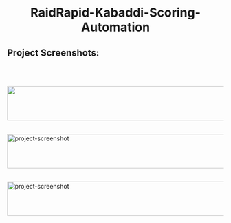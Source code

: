 <h1 align="center" id="title">RaidRapid-Kabaddi-Scoring-Automation</h1>


<h2>Project Screenshots:</h2> <br> <br>

<img src="https://doc-08-00-docs.googleusercontent.com/docs/securesc/m8ta66gggc2q2edsqqggu9ktgrvvljm2/9ssr2jltjac5u3ja6sfvuqj47vupe33r/1702188375000/03812330173580611276/03812330173580611276/1wAJ3p6f5TqeZEsMecXua5aLEkychy1AW?e=view&ax=AEqgLxmH3Mzc-o59cDP5PYhMbk9DAMXjTLEhFFQPNCOGayDIMSvvlMo8hfZD9S8u5h8AnbaS35wagfJA_rPsX_3gkR5lN9pq47XIoR69WPoadJ0Tn0w_RL65quCLv_1y42aNTz6BHW3zaSWzirMf9MiFZF00eM_zDqUvFsu60uPpjR2tVZXt4Cy2Omq9qIBsQUoL6dQyySxOS7FZsdh965Twn1PDzoo6CiclO6RfQC7LzeNpEwlaZhW0yWv4j3JDVkiGuOF9aVZAP_DMhx-5mal5yDh9bI-yiSagrygb-iGz-2ZGoRw5CrO6qUPnVY7ObjcHxtUpSLrigMLK7dynSo6wQC3appnW2gzuLqqVpHBTd7rK0yjGGJBK4PkR4ev0enDOzphw3CWT1pW9dY06umJVA9H1c9gU-cx6FqNjxu6IG74pOADgL_8SdIYCmbny9siNyYOYgHXUUkUawJZBpR2ea5ddml0yzQ1AHStVpCDYlPxiUBuOwsbEuPdKQAvmGvHLkVuyqVG00RtN0eFALYWsJjVYzDoBVgqDRdCOpiZMW72Q5n8WVmXyrfIxVAzHXQZFCA_4epj5fXfis3uA1q-uS9LR7Kt_e5BnDCuo7KbwmVH2CFQS3ZB6yKOlBf2W4ShMEgP0UXm8LjJv9x7YUPJqH4OOwOBHwQOS509sbaEBUJHasjFatn6YVo0f-mDKd3hUHBTpDD6rCqLJGSatiuugpTa3IxozOd-Lo3sDOfVvIH2On2B_AXPNbgkp_YtrN8am10RNh52WE3d7gWyVgsDifloccIv7FLPxxG7XEL7PdvU6ynwuhRyWqUuaHZY0ZP25rb9o5AIxlu3IVnXFqtsDMSlrDe0RFe292WkmFy0ug5ny-g&uuid=4eae8646-9f55-41f1-99de-2df1602a5228&authuser=0" width="720" height="80/"> <br> <br>

<img src="https://doc-08-00-docs.googleusercontent.com/docs/securesc/m8ta66gggc2q2edsqqggu9ktgrvvljm2/627jqrundi0h5prh52i7nu135s1h1not/1702187925000/03812330173580611276/03812330173580611276/1wAJ3p6f5TqeZEsMecXua5aLEkychy1AW?e=view&amp;ax=AEqgLxm8_YtjU0p4TsvpMrvz07UPHxIUmZa63_a0PKOPZlfPdcKlYMLiyvOEOQGKIciM36WNhiaTf7wiWvRVd1i7F5TTz30w2V38ncnllmiMF1tqrRGJMJdAoRg0fwXTyyjGEnDWciEG1DvIMQquTin3DYu5GmCYw7-Hz8lM5x0c9QnceKpcM1RCuRqROzKQt8SAs1qNFmLCdGTWdqV3oy3ifLrmGiOeImsjddDDhHVgoOkHCP9h_bys-SIEGy_JKxPItMSc4RnveZUGa8kJZnxQYwSKbwaccaWtzl-Z_81NpEXW5Qb2omThMZzv_SNPXnSnsDDP7k7YqIMpZxQvSc2FF1iPKXlu9oWYtLR3WWltOu8ckD12veF69I1aiONZIf4WD8g_HiBnH_S00916_iXJl1CkM69Y8W_w0CzNMG8dAZ29G0PFzQ-bI_DQgG8BFRImSbcY9UTSDq5zCNLKoVy_C_lgu_4Lof7qdJ45e_Nrf5O42G_qeN9YFasJIF8Nm9B2nLUJfVurC-nA_ZdP7vLL6jSkI7jPvrNdrN4jcZERNPnRMbA3ppxEydCsi1aX3KfoB6x7EnThYfZK6GbSNfwmMzlZfugCMTvnAw79mMbjI5dZ0h0ANBJrY6G8PN7gnmMTojHkFLXtBQhCJU2UWf6ha3xtOlyMgBaFe3SZ6Cv9gNIMKAgfCCO7pw9hLrX2aP3uO36ietmQMmG5SQqe8OYQ93rxhkH8FfD0c9cvwQxa5iEqcHieV2TUIdyLYZElFRaFWKGmyBi5r5I-wlv7U0wBLXTX7yvFvAbNVxQOwQdYv3ncJwp-477UmhOH1fu5JMg-MwV8YYEgMku1uprxKyEsMBVInTOc1FfmNpeJzx5Nf6OJIA&amp;uuid=dcc4b04c-77b1-4c0b-ad6c-7151aa7daa00&amp;authuser=0" alt="project-screenshot" width="720" height="80/"> <br> <br>

<img src="https://drive.google.com/uc?export=view&amp;id=1EpGhvC5s9Lcgz4bHpKVFfqC85TMDjK3m" alt="project-screenshot" width="720" height="80/">
